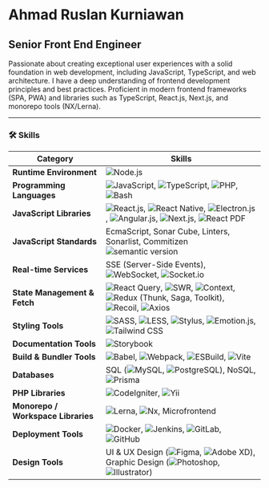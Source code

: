 # Ahmad Ruslan Kurniawan

## Senior Front End Engineer

Passionate about creating exceptional user experiences with a solid foundation in web development, including JavaScript, TypeScript, and web architecture. I have a deep understanding of frontend development principles and best practices. Proficient in modern frontend frameworks (SPA, PWA) and libraries such as TypeScript, React.js, Next.js, and monorepo tools (NX/Lerna).

---

### 🛠️ Skills

| Category                          | Skills                                                                                     |
|-----------------------------------|--------------------------------------------------------------------------------------------|
| **Runtime Environment**           | ![Node.js](https://img.shields.io/badge/Node.js-339933?logo=node.js&logoColor=white)       |
| **Programming Languages**         | ![JavaScript](https://img.shields.io/badge/JavaScript-F7DF1E?logo=javascript&logoColor=black), ![TypeScript](https://img.shields.io/badge/TypeScript-007ACC?logo=typescript&logoColor=white), ![PHP](https://img.shields.io/badge/PHP-777BB4?logo=php&logoColor=white), ![Bash](https://img.shields.io/badge/Bash-4EAA25?logo=gnu-bash&logoColor=white) |
| **JavaScript Libraries**          | ![React.js](https://img.shields.io/badge/React-20232A?logo=react&logoColor=61DAFB), ![React Native](https://img.shields.io/badge/React%20Native-20232A?logo=react&logoColor=61DAFB), ![Electron.js](https://img.shields.io/badge/Electron-47848F?logo=electron&logoColor=white), ![Angular.js](https://img.shields.io/badge/Angular-DD0031?logo=angular&logoColor=white), ![Next.js](https://img.shields.io/badge/Next.js-000000?logo=next.js&logoColor=white), ![React PDF](https://img.shields.io/badge/React%20PDF-20232A?logo=react&logoColor=61DAFB) |
| **JavaScript Standards**          | EcmaScript, Sonar Cube, Linters, Sonarlist, Commitizen ![semantic version](https://img.shields.io/badge/%20%20%F0%9F%93%A6%F0%9F%9A%80-semantic--release-e10079.svg?style=flat)                  |
| **Real-time Services**            | SSE (Server-Side Events), ![WebSocket](https://img.shields.io/badge/WebSocket-333333?logo=websocket&logoColor=white), ![Socket.io](https://img.shields.io/badge/Socket.io-010101?logo=socket.io&logoColor=white) |
| **State Management & Fetch**      | ![React Query](https://img.shields.io/badge/React%20Query-FF4154?logo=react-query&logoColor=white), ![SWR](https://img.shields.io/badge/SWR-2E6F77?logo=swr&logoColor=white), ![Context](https://img.shields.io/badge/Context-007ACC?logo=react&logoColor=white), ![Redux](https://img.shields.io/badge/Redux-764ABC?logo=redux&logoColor=white) (Thunk, Saga, Toolkit), ![Recoil](https://img.shields.io/badge/Recoil-007ACC?logo=recoil&logoColor=white), ![Axios](https://img.shields.io/badge/Axios-5A29E4?logo=axios&logoColor=white) |
| **Styling Tools**                 | ![SASS](https://img.shields.io/badge/SASS-CC6699?logo=sass&logoColor=white), ![LESS](https://img.shields.io/badge/LESS-1D365D?logo=less&logoColor=white), ![Stylus](https://img.shields.io/badge/Stylus-333333?logo=stylus&logoColor=white), ![Emotion.js](https://img.shields.io/badge/Emotion-DB7093?logo=emotion&logoColor=white), ![Tailwind CSS](https://img.shields.io/badge/Tailwind%20CSS-38B2AC?logo=tailwind-css&logoColor=white) |
| **Documentation Tools**           | ![Storybook](https://img.shields.io/badge/Storybook-FF4785?logo=storybook&logoColor=white) |
| **Build & Bundler Tools**         | ![Babel](https://img.shields.io/badge/Babel-F9DC3E?logo=babel&logoColor=black), ![Webpack](https://img.shields.io/badge/Webpack-8DD6F9?logo=webpack&logoColor=black), ![ESBuild](https://img.shields.io/badge/ESBuild-FFCF00?logo=esbuild&logoColor=black), ![Vite](https://img.shields.io/badge/Vite-646CFF?logo=vite&logoColor=white) |
| **Databases**                     | SQL (![MySQL](https://img.shields.io/badge/MySQL-4479A1?logo=mysql&logoColor=white), ![PostgreSQL](https://img.shields.io/badge/PostgreSQL-4169E1?logo=postgresql&logoColor=white)), NoSQL, ![Prisma](https://img.shields.io/badge/Prisma-2D3748?logo=prisma&logoColor=white) |
| **PHP Libraries**                 | ![CodeIgniter](https://img.shields.io/badge/CodeIgniter-EF4223?logo=codeigniter&logoColor=white), ![Yii](https://img.shields.io/badge/Yii-4F91CD?logo=yii&logoColor=white) |
| **Monorepo / Workspace Libraries**| ![Lerna](https://img.shields.io/badge/Lerna-3E3E3E?logo=lerna&logoColor=white), ![Nx](https://img.shields.io/badge/Nx-143055?logo=nx&logoColor=white), Microfrontend |
| **Deployment Tools**              | ![Docker](https://img.shields.io/badge/Docker-2496ED?logo=docker&logoColor=white), ![Jenkins](https://img.shields.io/badge/Jenkins-D24939?logo=jenkins&logoColor=white), ![GitLab](https://img.shields.io/badge/GitLab-FCA121?logo=gitlab&logoColor=white), ![GitHub](https://img.shields.io/badge/GitHub-181717?logo=github&logoColor=white) |
| **Design Tools**                  | UI & UX Design (![Figma](https://img.shields.io/badge/Figma-F24E1E?logo=figma&logoColor=white), ![Adobe XD](https://img.shields.io/badge/Adobe%20XD-FF61F6?logo=adobe-xd&logoColor=white)), Graphic Design (![Photoshop](https://img.shields.io/badge/Photoshop-31A8FF?logo=adobe-photoshop&logoColor=white), ![Illustrator](https://img.shields.io/badge/Illustrator-FF9A00?logo=adobe-illustrator&logoColor=white)) |


